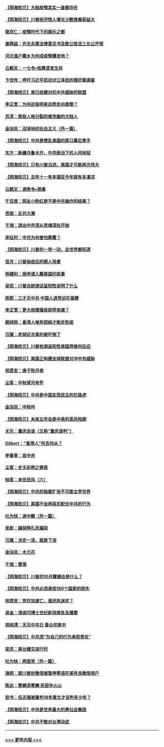 #### [【网海拾贝】大陆疫情其实一直都存在](../pages/nsc993/n12473948.md?t=10141902) 
#### [【网海拾贝】川普经济惊人增长少数族裔获益大](../pages/nsc993/n12471565.md?t=10141902) 
#### [骆克仁：疫情时代下的娱乐之都](../pages/nsc993/n12471312.md?t=10141902) 
#### [谢燕益：许志永案法律意见书及致公检法三长公开信](../pages/nsc993/n12470870.md?t=10141902) 
#### [河北渔户寨乡为何成疫情爆发地？](../pages/nsc993/n12464936.md?t=10141902) 
#### [云鹤天：一七令▪依靠谎言生存](../pages/nsc993/n12470034.md?t=10141902) 
#### [卞世传：呼吁习近平启动对江泽民的俄奸案调查](../pages/nsc993/n12469722.md?t=10141902) 
#### [【网海拾贝】美已组建对抗中共威胁的联盟](../pages/nsc993/n12469018.md?t=10141902) 
#### [李正宽：为何这些明星运势走向衰颓？](../pages/nsc993/n12468730.md?t=10141902) 
#### [苏淳：那些人格分裂的被洗脑的大陆人](../pages/nsc993/n12467858.md?t=10141902) 
#### [金浴凤：沼泽地的社会主义（外一篇）](../pages/nsc993/n12467792.md?t=10141902) 
#### [【网海拾贝】中共是搅乱美国的那只幕后黑手](../pages/nsc993/n12467700.md?t=10141902) 
#### [东方：新疆乌鲁木齐，中共统治下的人间地狱](../pages/nsc993/n12466075.md?t=10141902) 
#### [【网海拾贝】只有川普当选，美国才可能再次伟大](../pages/nsc993/n12466013.md?t=10141902) 
#### [【网海拾贝】去年十一有多猖狂今年就有多凄凉](../pages/nsc993/n12463649.md?t=10141902) 
#### [云鹤天：调笑令▪禁毒](../pages/nsc993/n12462975.md?t=10141902) 
#### [千百度：网友小粉红是不是中共操作的结果？](../pages/nsc993/n12461025.md?t=10141902) 
#### [苦胆：反共大潮](../pages/nsc993/n12459469.md?t=10141902) 
#### [千瑞：退出中共须从灵魂深处开始](../pages/nsc993/n12459437.md?t=10141902) 
#### [宋征时：中共为何害怕蔡霞？](../pages/nsc993/n12459097.md?t=10141902) 
#### [【网海拾贝】川普的一举一动，全世界都知道](../pages/nsc993/n12458825.md?t=10141902) 
#### [佳月：川普染疫后的感人场景](../pages/nsc993/n12456994.md?t=10141902) 
#### [杨建利：我申请入籍美国的故事](../pages/nsc993/n12455635.md?t=10141902) 
#### [吴侃：川普总统测试呈阳性说明了什么](../pages/nsc993/n12451869.md?t=10141902) 
#### [扬箭：三才灭中共 中国人退党迫在眉睫](../pages/nsc993/n12451842.md?t=10141902) 
#### [李正宽：更大规模瘟疫即将来袭？](../pages/nsc993/n12451455.md?t=10141902) 
#### [颜纯钩：香港人唯有团结才能走到底](../pages/nsc993/n12450870.md?t=10141902) 
#### [沉雁：老胡这次真的被吓倒了](../pages/nsc993/n12449796.md?t=10141902) 
#### [【网海拾贝】川普检测呈阳性美国将做何反应](../pages/nsc993/n12449042.md?t=10141902) 
#### [【网海拾贝】美国正构建全球联盟对冲中共威胁](../pages/nsc993/n12446580.md?t=10141902) 
#### [祝君安：庚子秋月夜](../pages/nsc993/n12445870.md?t=10141902) 
#### [尘客：中秋望月有怀](../pages/nsc993/n12444632.md?t=10141902) 
#### [【网海拾贝】中共是中国实现民主的拦路虎](../pages/nsc993/n12443573.md?t=10141902) 
#### [金浴凤：中秋吟](../pages/nsc993/n12441773.md?t=10141902) 
#### [【网海拾贝】未来五年会是中美的高风险期](../pages/nsc993/n12440760.md?t=10141902) 
#### [关乐：重庆会谈（又称“重庆谈判”）](../pages/nsc993/n12437525.md?t=10141902) 
#### [Gilbert：“香港人”何去何从？](../pages/nsc993/n12435894.md?t=10141902) 
#### [李春草：哀中共](../pages/nsc993/n12435874.md?t=10141902) 
#### [尘客：史无前例之罪恶](../pages/nsc993/n12435762.md?t=10141902) 
#### [陆客：末世民风（六）](../pages/nsc993/n12435354.md?t=10141902) 
#### [【网海拾贝】中共的独裁扩张不可能主宰世界](../pages/nsc993/n12435151.md?t=10141902) 
#### [【网海拾贝】美国不会再容忍配合中共的行为](../pages/nsc993/n12433808.md?t=10141902) 
#### [吐为快：迷中醒（外一篇）](../pages/nsc993/n12433585.md?t=10141902) 
#### [吴新：越胡挣扎死越突](../pages/nsc993/n12433562.md?t=10141902) 
#### [沉雁：决定一流，就是下流](../pages/nsc993/n12432128.md?t=10141902) 
#### [金浴凤：木兰花](../pages/nsc993/n12432124.md?t=10141902) 
#### [千瑞：寥落](../pages/nsc993/n12432071.md?t=10141902) 
#### [【网海拾贝】川普的10月震撼会是什么？](../pages/nsc993/n12431624.md?t=10141902) 
#### [【网海拾贝】中共必须承担180个国家的损失](../pages/nsc993/n12428893.md?t=10141902) 
#### [祝君安：党在加速亡，谁还执迷欢？](../pages/nsc993/n12428652.md?t=10141902) 
#### [易金：浅谈闫博士世纪新冠报告及撮要](../pages/nsc993/n12426822.md?t=10141902) 
#### [郑纯清：天灭中共日 善众欢笑中](../pages/nsc993/n12426784.md?t=10141902) 
#### [【网海拾贝】中共须“为自己的行为承担责任”](../pages/nsc993/n12426067.md?t=10141902) 
#### [梁京：美台建交进行时](../pages/nsc993/n12424066.md?t=10141902) 
#### [吐为快：两面党（外一篇）](../pages/nsc993/n12424043.md?t=10141902) 
#### [海网：就川普封微信被暂停寄语在美有良微信用户](../pages/nsc993/n12424021.md?t=10141902) 
#### [陈达：寒蝉造寒蝉 死寂孕火山](../pages/nsc993/n12423958.md?t=10141902) 
#### [投书：任志强被重判18年黄文才该判多少年？](../pages/nsc993/n12423672.md?t=10141902) 
#### [【网海拾贝】中共是世界最大的黑社会集团](../pages/nsc993/n12423543.md?t=10141902) 
#### [【网海拾贝】中共不敢对台湾动武](../pages/nsc993/n12421418.md?t=10141902) 

----
#### [ >>> 更早内容 <<< ](../indexes/nsc993-earlier.md)
